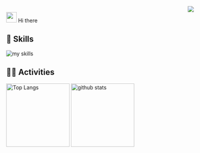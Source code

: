 <div align="right">
  <img src="https://komarev.com/ghpvc/?username=m-miru" />
</div>
<img src="https://media.giphy.com/media/hvRJCLFzcasrR4ia7z/giphy.gif" width="28"> Hi there
<br>

## 🌱 Skills
<img alt="my skills" src="https://skillicons.dev/icons?theme=dark&perline=7&i=html,css,js,ts,react,next,figma,docker,aws" />
<br>

## 🏃‍♀️ Activities
<div align="left"> 
  <img alt="Top Langs" height="170px" src="https://github-readme-stats.vercel.app/api?username=m-miru&theme=vue-dark&layout=compact" />
  <img alt="github stats" height="170px" src="https://github-readme-stats.vercel.app/api/top-langs/?username=m-miru&theme=vue-dark&layout=compact" />
</div>

<!--
**m-miru/m-miru** is a ✨ _special_ ✨ repository because its `README.md` (this file) appears on your GitHub profile.

Here are some ideas to get you started:

- 🔭 I’m currently working on ...
- 🌱 I’m currently learning ...
- 👯 I’m looking to collaborate on ...
- 🤔 I’m looking for help with ...
- 💬 Ask me about ...
- 📫 How to reach me: ...
- 😄 Pronouns: ...
- ⚡ Fun fact: ...
-->
